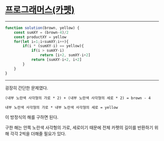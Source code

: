# [프로그래머스(카펫)](https://programmers.co.kr/learn/courses/30/lessons/42842)

---

```javascript
function solution(brown, yellow) {
    const sumXY = (brown-4)/2
    const productXY = yellow
    for(let i=1;i<sumXY;i++){
        if(i * (sumXY-i) == yellow){
            if(i > sumXY-i)
                return [i+2, sumXY-i+2]
            return [sumXY-i+2, i+2]
        }
    }
}
```

---

굉장히 간단한 문제였다.

`(내부 노란색 사각형의 가로 * 2) + (내부 노란색 사각형의 세로 * 2) = brown - 4`

`내부 노란색 사각형의 가로 * 내부 노란색 사각형의 세로 = yellow`

이 방정식의 해를 구하면 된다.

구한 해는 안쪽 노란색 사각형의 가로, 세로이기 때문에 전체 카펫의 길이를 반환하기 위해 각각 2씩을 더해줄 필요가 있다.

